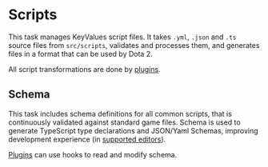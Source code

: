# Scripts

This task manages KeyValues script files. It takes `.yml`, `.json` and `.ts` source files from
`src/scripts`, validates and processes them, and generates files in a format that can be used by
Dota 2.

All script transformations are done by [plugins](/commands/build/scripts/plugins).

## Schema

This task includes schema definitions for all common scripts, that is continuously validated against
standard game files. Schema is used to generate TypeScript type declarations and JSON/Yaml Schemas,
improving development experience (in [supported editors](/environment#editor-support)).

[](yaml-schema.webm ':include :type=video width=100% autoplay muted loop')

[Plugins](/commands/build/scripts/plugins) can use hooks to read and modify schema.
